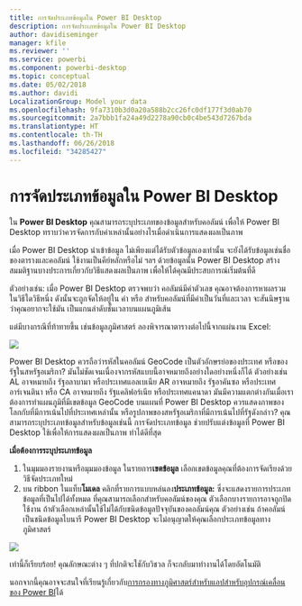 ```yaml
---
title: การจัดประเภทข้อมูลใน Power BI Desktop
description: การจัดประเภทข้อมูลใน Power BI Desktop
author: davidiseminger
manager: kfile
ms.reviewer: ''
ms.service: powerbi
ms.component: powerbi-desktop
ms.topic: conceptual
ms.date: 05/02/2018
ms.author: davidi
LocalizationGroup: Model your data
ms.openlocfilehash: 9fa7310b3d0a20a588b2cc26fc0df177f3d0ab70
ms.sourcegitcommit: 2a7bbb1fa24a49d2278a90cb0c4be543d7267bda
ms.translationtype: HT
ms.contentlocale: th-TH
ms.lasthandoff: 06/26/2018
ms.locfileid: "34285427"
---
```

# <a name="data-categorization-in-power-bi-desktop"></a>การจัดประเภทข้อมูลใน Power BI Desktop
ใน **Power BI Desktop** คุณสามารถระบุประเภทของข้อมูลสำหรับคอลัมน์ เพื่อให้ Power BI Desktop ทราบว่าควรจัดการกับค่าเหล่านั้นอย่างไรเมื่อดำเนินการแสดงผลเป็นภาพ

เมื่อ Power BI Desktop นำเข้าข้อมูล ไม่เพียงแต่ได้รับตัวข้อมูลเองเท่านั้น จะยังได้รับข้อมูลเช่นชื่อของตารางและคอลัมน์ ใช้งานเป็นคีย์หลักหรือไม่ ฯลฯ  ด้วยข้อมูลนั้น Power BI Desktop สร้างสมมติฐานบางประการเกี่ยวกับวิธีแสดงผลเป็นภาพ เพื่อให้ได้คุณมีประสบการณ์เริ่มต้นที่ดี 

ตัวอย่างเช่น: เมื่อ Power BI Desktop ตรวจพบว่า คอลัมน์มีค่าตัวเลข คุณอาจต้องการหาผลรวมในวิธีใดวิธีหนึ่ง ดังนั้นจะถูกจัดให้อยู่ใน ค่า หรือ สำหรับคอลัมน์ที่มีค่าเป็นวันที่และเวลา จะสันนิษฐานว่าคุณอยากจะใช้มัน เป็นแกนลำดับชั้นเวลาบนแผนภูมิเส้น

แต่มีบางกรณีที่ท้าทายขึ้น เช่นข้อมูลภูมิศาสตร์ ลองพิจารณาตารางต่อไปนี้จากแผ่นงาน Excel:

![](media/desktop-data-categorization/datacategorizationtable.png)

Power BI Desktop ควรถือว่ารหัสในคอลัมน์ GeoCode เป็นตัวอักษรย่อของประเทศ หรือของรัฐในสหรัฐอเมริกา?  มันไม่ชัดเจนเนื่องจากรหัสแบบนี้อาจหมายถึงอย่างใดอย่างหนึ่งก็ได้  ตัวอย่างเช่น AL อาจหมายถึง รัฐอลาบามา หรือประเทศแอลเบเนีย AR อาจหมายถึง รัฐอาคันซอ หรือประเทศอาร์เจนตินา หรือ CA อาจหมายถึง รัฐแคลิฟอร์เนีย หรือประเทศแคนาดา มันมีความแตกต่างกันเมื่อเราต้องการทำแผนภูมิที่มีเขตข้อมูล GeoCode บนแผนที่  Power BI Desktop ควรแสดงภาพของโลกกับที่มีการเน้นไปที่ประเทศเหล่านั้น หรือรูปภาพของสหรัฐอเมริกาที่มีการเน้นไปที่รัฐดังกล่าว?  คุณสามารถระบุประเภทข้อมูลสำหรับข้อมูลเช่นนี้ การจัดประเภทข้อมูล ช่วยปรับแต่งข้อมูลที่ Power BI Desktop ใช้เพื่อให้การแสดงผลเป็นภาพ ทำได้ดีที่สุด  

**เมื่อต้องการระบุประเภทข้อมูล**

1. ในมุมมองรายงานหรือมุมมองข้อมูล ในรายการ**เขตข้อมูล** เลือกเขตข้อมูลคุณที่ต้องการจัดเรียงด้วยวิธีจัดประเภทใหม่
2. บน ribbon ในแท็บ**โมเดล** คลิกที่รายการแบบหล่นลง**ประเภทข้อมูล:**  ซึ่งจะแสดงรายการประเภทข้อมูลที่เป็นไปได้ทั้งหมด ที่คุณสามารถเลือกสำหรับคอลัมน์ของคุณ  ตัวเลือกบางรายการอาจถูกปิดใช้งาน ถ้าตัวเลือกเหล่านั้นใช้ไม่ได้กับชนิดข้อมูลปัจจุบันของคอลัมน์คุณ  ตัวอย่างเช่น ถ้าคอลัมน์เป็นชนิดข้อมูลไบนารี Power BI Desktop จะไม่อนุญาตให้คุณเลือกประเภทข้อมูลทางภูมิศาสตร์ 

![](media/desktop-data-categorization/datacategorization.gif)

เท่านี้ก็เรียบร้อย!  คุณลักษณะต่าง ๆ ที่ปกติจะใชักับวิชวล ก็จะกลับมาทำงานได้โดยอัตโนมัติ  

นอกจากนี้คุณอาจจะสนใจที่เรียนรู้เกี่ยวกับ[การกรองทางภูมิศาสตร์สำหรับแอปสำหรับอุปกรณ์เคลื่อนของ Power BI](desktop-mobile-geofiltering.md)ได้

